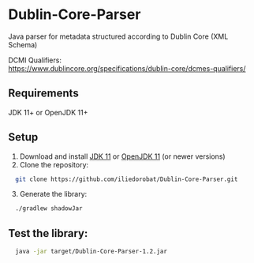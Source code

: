 # Dublin-Core-Parser
Java parser for metadata structured according to Dublin Core (XML Schema)

DCMI Qualifiers:<br/>
https://www.dublincore.org/specifications/dublin-core/dcmes-qualifiers/

## Requirements
JDK 11+ or OpenJDK 11+

## Setup
1. Download and install [JDK 11](https://www.oracle.com/nl/java/technologies/javase/jdk11-archive-downloads.html) or [OpenJDK 11](https://openjdk.org/install/) (or newer versions)
2. Clone the repository:
```bash
  git clone https://github.com/iliedorobat/Dublin-Core-Parser.git
```
3. Generate the library:
```bash
  ./gradlew shadowJar
```

## Test the library:
```bash
  java -jar target/Dublin-Core-Parser-1.2.jar
```
